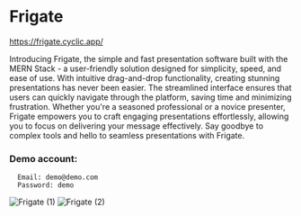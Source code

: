 # Frigate

https://frigate.cyclic.app/

Introducing Frigate, the simple and fast presentation software built with the MERN Stack - a user-friendly solution designed for simplicity, speed, and ease of use. With intuitive drag-and-drop functionality, creating stunning presentations has never been easier. The streamlined interface ensures that users can quickly navigate through the platform, saving time and minimizing frustration. Whether you're a seasoned professional or a novice presenter, Frigate empowers you to craft engaging presentations effortlessly, allowing you to focus on delivering your message effectively. Say goodbye to complex tools and hello to seamless presentations with Frigate.

### Demo account:
```
  Email: demo@demo.com
  Password: demo
```

![Frigate (1)](https://github.com/lmate/Frigate/assets/9825717/5d85647d-d3fd-4ea4-8f4e-f916b3510958)
![Frigate (2)](https://github.com/lmate/Frigate/assets/9825717/6e045f8d-230f-4e1a-89dd-acf19da757e7)
